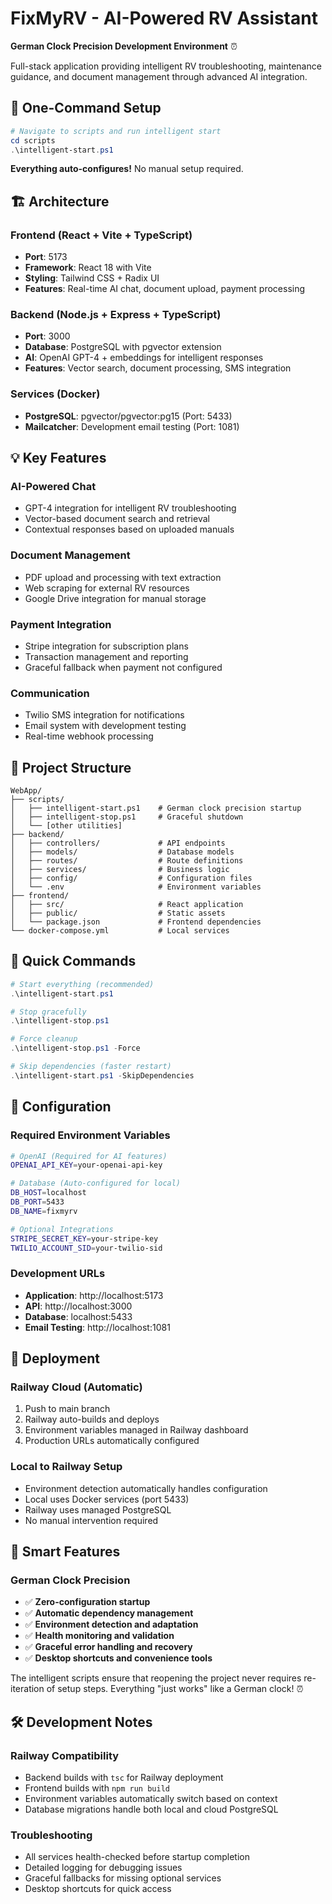 # FixMyRV - AI-Powered RV Assistant

**German Clock Precision Development Environment** ⏰

Full-stack application providing intelligent RV troubleshooting, maintenance guidance, and document management through advanced AI integration.

## 🚀 One-Command Setup

```powershell
# Navigate to scripts and run intelligent start
cd scripts
.\intelligent-start.ps1
```

**Everything auto-configures!** No manual setup required.

## 🏗️ Architecture

### **Frontend (React + Vite + TypeScript)**
- **Port**: 5173
- **Framework**: React 18 with Vite
- **Styling**: Tailwind CSS + Radix UI
- **Features**: Real-time AI chat, document upload, payment processing

### **Backend (Node.js + Express + TypeScript)**
- **Port**: 3000  
- **Database**: PostgreSQL with pgvector extension
- **AI**: OpenAI GPT-4 + embeddings for intelligent responses
- **Features**: Vector search, document processing, SMS integration

### **Services (Docker)**
- **PostgreSQL**: pgvector/pgvector:pg15 (Port: 5433)
- **Mailcatcher**: Development email testing (Port: 1081)

## 💡 Key Features

### **AI-Powered Chat**
- GPT-4 integration for intelligent RV troubleshooting
- Vector-based document search and retrieval
- Contextual responses based on uploaded manuals

### **Document Management**
- PDF upload and processing with text extraction
- Web scraping for external RV resources
- Google Drive integration for manual storage

### **Payment Integration**
- Stripe integration for subscription plans
- Transaction management and reporting
- Graceful fallback when payment not configured

### **Communication**
- Twilio SMS integration for notifications
- Email system with development testing
- Real-time webhook processing

## 📁 Project Structure

```
WebApp/
├── scripts/
│   ├── intelligent-start.ps1    # German clock precision startup
│   ├── intelligent-stop.ps1     # Graceful shutdown
│   └── [other utilities]
├── backend/
│   ├── controllers/             # API endpoints
│   ├── models/                  # Database models
│   ├── routes/                  # Route definitions  
│   ├── services/                # Business logic
│   ├── config/                  # Configuration files
│   └── .env                     # Environment variables
├── frontend/
│   ├── src/                     # React application
│   ├── public/                  # Static assets
│   └── package.json             # Frontend dependencies
└── docker-compose.yml           # Local services
```

## 🎯 Quick Commands

```powershell
# Start everything (recommended)
.\intelligent-start.ps1

# Stop gracefully
.\intelligent-stop.ps1

# Force cleanup
.\intelligent-stop.ps1 -Force

# Skip dependencies (faster restart)
.\intelligent-start.ps1 -SkipDependencies
```

## 🔐 Configuration

### **Required Environment Variables**
```bash
# OpenAI (Required for AI features)
OPENAI_API_KEY=your-openai-api-key

# Database (Auto-configured for local)
DB_HOST=localhost
DB_PORT=5433
DB_NAME=fixmyrv

# Optional Integrations
STRIPE_SECRET_KEY=your-stripe-key
TWILIO_ACCOUNT_SID=your-twilio-sid
```

### **Development URLs**
- **Application**: http://localhost:5173
- **API**: http://localhost:3000
- **Database**: localhost:5433
- **Email Testing**: http://localhost:1081

## 🚀 Deployment

### **Railway Cloud (Automatic)**
1. Push to main branch
2. Railway auto-builds and deploys
3. Environment variables managed in Railway dashboard
4. Production URLs automatically configured

### **Local to Railway Setup**
- Environment detection automatically handles configuration
- Local uses Docker services (port 5433)
- Railway uses managed PostgreSQL
- No manual intervention required

## 🎪 Smart Features

### **German Clock Precision**
- ✅ **Zero-configuration startup**
- ✅ **Automatic dependency management**
- ✅ **Environment detection and adaptation**
- ✅ **Health monitoring and validation**
- ✅ **Graceful error handling and recovery**
- ✅ **Desktop shortcuts and convenience tools**

The intelligent scripts ensure that reopening the project never requires re-iteration of setup steps. Everything "just works" like a German clock! ⏰

## 🛠️ Development Notes

### **Railway Compatibility**
- Backend builds with `tsc` for Railway deployment
- Frontend builds with `npm run build`
- Environment variables automatically switch based on context
- Database migrations handle both local and cloud PostgreSQL

### **Troubleshooting**
- All services health-checked before startup completion
- Detailed logging for debugging issues
- Graceful fallbacks for missing optional services
- Desktop shortcuts for quick access
